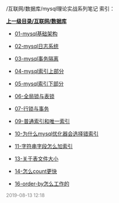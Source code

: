 /互联网/数据库/mysql理论实战系列笔记 索引：


**[上一级目录/互联网/数据库](/互联网/数据库/index.md)**

- [01-mysql基础架构](/互联网/数据库/mysql理论实战系列笔记/01-mysql基础架构.md)

- [02-mysql日志系统](/互联网/数据库/mysql理论实战系列笔记/02-mysql日志系统.md)

- [03-mysql事务隔离](/互联网/数据库/mysql理论实战系列笔记/03-mysql事务隔离.md)

- [04-mysql索引上部分](/互联网/数据库/mysql理论实战系列笔记/04-mysql索引上部分.md)

- [05-mysql索引下部分](/互联网/数据库/mysql理论实战系列笔记/05-mysql索引下部分.md)

- [06-全局锁与表锁](/互联网/数据库/mysql理论实战系列笔记/06-全局锁与表锁.md)

- [07-行锁与事务](/互联网/数据库/mysql理论实战系列笔记/07-行锁与事务.md)

- [09-普通索引和唯一索引](/互联网/数据库/mysql理论实战系列笔记/09-普通索引和唯一索引.md)

- [10-为什么mysql优化器会选择错索引](/互联网/数据库/mysql理论实战系列笔记/10-为什么mysql优化器会选择错索引.md)

- [11-字符串字段怎么加索引](/互联网/数据库/mysql理论实战系列笔记/11-字符串字段怎么加索引.md)

- [13-关于表文件大小](/互联网/数据库/mysql理论实战系列笔记/13-关于表文件大小.md)

- [14-怎么count更快](/互联网/数据库/mysql理论实战系列笔记/14-怎么count更快.md)

- [16-order-by怎么工作的](/互联网/数据库/mysql理论实战系列笔记/16-order-by怎么工作的.md)


<font size=2 color='grey'> 2019-08-13 12:18 </font>